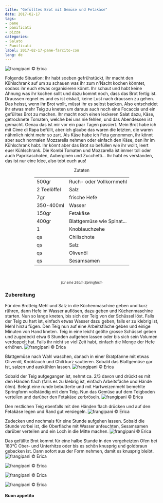 ```yaml
---
title: "Gefülltes Brot mit Gemüse und Fetakäse"
date: 2017-02-17
tags:
- pane
- panificati
- pizza
categories:
- Salato
- Panificati
label: 2017-02-17-pane-farcito-con
lang: de
---
```

![](../2017-02-17-pane-farcito-con-verdura-e-feta/header.jpg "frangipani © Erica")

Folgende Situation: Ihr habt soeben gefrühstückt, ihr macht den Kühlschrank auf um zu schauen was ihr zum n'Nacht kochen könntet, sodass ihr euch etwas organisieren könnt. Ihr schaut und habt keine Ahnung was ihr kochen sollt und dazu kommt noch, dass das Brot fertig ist. Draussen regnet es und es ist eiskalt, keine Lust nach draussen zu gehen. Das heisst, wenn ihr Brot wollt, müsst ihr es selbst backen. Also entscheidet ihr etwas mehr Teig zu kneten um daraus auch noch eine Focaccia und ein gefülltes Brot zu machen. Ihr macht noch einen leckeren Salat dazu, Käse, getrocknete Tomaten, welche bei uns nie fehlen, und das Abendessen ist gemacht. Genau das ist mir vor ein paar Tagen passiert. Mein Brot habe ich mit Cime di Rapa befüllt, aber ich glaube das waren die letzten, die waren nähmlich nicht mehr so zart. Als Käse habe ich Feta genommen, ihr könnt aber auch normalen Mozzarella nehmen oder einfach den Käse, den ihr im Kühlschrank habt. Ihr könnt aber das Brot so befüllen wie ihr wollt, leert euer Kühlschrank. Die Kombi Tomaten und Mozzarella ist immer toll oder auch Paprikaschoten, Auberginen und Zucchetti... Ihr habt es verstanden, das ist nur eine Idee, also tobt euch aus!

<div id="wrapper" style="text-align: center">
  <div id="yourdiv" style="display: inline-block;">
    <div class="ingredients">
      <div class="ingredients-title">Zutaten</div>
      <table>
        <tbody>
          <tr>
            <td>500gr</td>
            <td>Ruch- oder Vollkornmehl</td>
          </tr>      
          <tr>
            <td>2 Teelöffel</td>
            <td>Salz</td>
          </tr>      
          <tr>
            <td>7gr</td>
            <td>frische Hefe</td>
          </tr>
          <tr>
            <td>350-400ml</td>
            <td>Wasser</td>
          </tr>
          <tr>
            <td>150gr</td>
            <td>Fetakäse</td>
          </tr>
          <tr>
            <td>400gr</td>
            <td>Blattgemüse wie Spinat...</td>
          </tr>
          <tr>
            <td>1</td>
            <td>Knoblauchzehe</td>
          </tr>
          <tr>
            <td>qs</td>
            <td>Chilischote</td>
          </tr>
          <tr>
            <td>qs</td>
            <td>Salz</td>
          </tr>
          <tr>
            <td>qs</td>
            <td>Olivenöl</td>
          </tr>
          <tr>
            <td>qs</td>
            <td>Sesamsamen</td>
          </tr>
        </tbody>
      </table>
      <br></br>
      <i class="pull-right" style="font-size: 80%;">für eine 24cm Springform</i>
    </div>
  </div>
</div>


<h3>
  <font color="grey">
    <i class="fa fa-cogs"></i>
  </font> Zubereitung
</h3>

Für den Brotteig Mehl und Salz in die Küchenmaschine geben und kurz rühren, dann Hefe im Wasser auflösen, dazu geben und Küchenmaschine starten. Nun so lange kneten, bis sich der Teig von der Schüssel löst. Falls der Teig zu hart ist, einfach etwas Wasser dazu geben, falls er zu klebrig ist, Mehl hinzu fügen. Den Teig nun auf eine Arbeitsfläche geben und einige Minuten von Hand kneten. Teig in eine leicht geölte grosse Schüssel geben und zugedeckt etwa 6 Stunden aufgehen lassen oder bis sich sein Volumen verdoppelt hat. Falls ihr nicht so viel Zeit habt, einfach die Menge der Hefe erhöhen.
![](../2017-02-17-pane-farcito-con-verdura-e-feta/impasto.jpg "frangipani © Erica")

Blattgemüse nach Wahl waschen, danach in einer Bratpfanne mit etwas Olivenöl, Knoblauch und Chili kurz sautieren. Sobald das Blattgemüse gar ist, salzen und auskühlen lassen.
![](../2017-02-17-pane-farcito-con-verdura-e-feta/verdura.jpg "frangipani © Erica")

Sobald der Teig aufgegangen ist, nehmt ca. 2/3 davon und drückt es mit den Händen flach (falls es zu klebrig ist, einfach Arbeitsfäche und Hände ölen). Belegt eine runde bebutterte und mit Hartweizenmehl bemehlte Springform vollständig mit dem Teig. Nun das Gemüse auf dem Teigboden verteilen und darüber den Fetakäse zerbröseln.
![](../2017-02-17-pane-farcito-con-verdura-e-feta/farcire.jpg "frangipani © Erica")

Den restlichen Teig ebenfalls mit den Händen flach drücken und auf den Fetakäse legen und Rand gut versiegeln.
![](../2017-02-17-pane-farcito-con-verdura-e-feta/teglia.jpg "frangipani © Erica")

Zudecken und nochmals für eine Stunde aufgehen lassen. Sobald die Stunde vorbei ist, die Oberfläche mit Wasser anfeuchten, Sesamsamen darüber verteilen und ein Loch in die Mitte machen.
![](../2017-02-17-pane-farcito-con-verdura-e-feta/teglialievitata.jpg "frangipani © Erica")

Das gefüllte Brot kommt für eine halbe Stunde in den vorgeheizten Ofen bei 180°C Ober- und Unterhitze oder bis es schön knusprig und goldbraun gebacken ist. Dann sofort aus der Form nehmen, damit es knusprig bleibt.
![](../2017-02-17-pane-farcito-con-verdura-e-feta/risultato1.jpg "frangipani © Erica")

![](../2017-02-17-pane-farcito-con-verdura-e-feta/risultato2.jpg "frangipani © Erica")

![](../2017-02-17-pane-farcito-con-verdura-e-feta/risultato3.jpg "frangipani © Erica")

![](../2017-02-17-pane-farcito-con-verdura-e-feta/risultato4.jpg "frangipani © Erica")

<h4>Buon appetito
  <font color="red">
    <i class="fa fa-smile-o"></i>
  </font>
</h4>